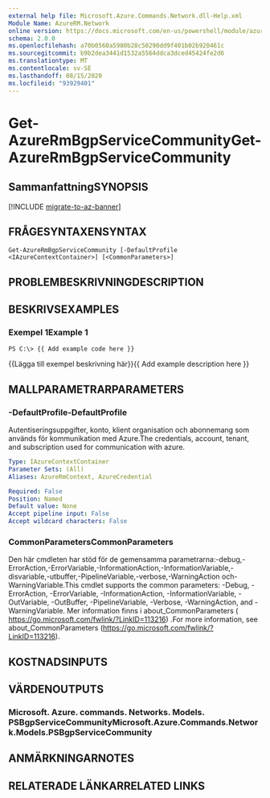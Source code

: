 ```yaml
---
external help file: Microsoft.Azure.Commands.Network.dll-Help.xml
Module Name: AzureRM.Network
online version: https://docs.microsoft.com/en-us/powershell/module/azurerm.network/get-azurermbgpservicecommunity
schema: 2.0.0
ms.openlocfilehash: a70b0560a5980b28c50290dd9f401b02b920461c
ms.sourcegitcommit: b9b2dea3441d1532a5564ddca3dced45424fe2d6
ms.translationtype: MT
ms.contentlocale: sv-SE
ms.lasthandoff: 08/15/2020
ms.locfileid: "93929401"
---
```

# <span data-ttu-id="926d5-101">Get-AzureRmBgpServiceCommunity</span><span class="sxs-lookup"><span data-stu-id="926d5-101">Get-AzureRmBgpServiceCommunity</span></span>

## <span data-ttu-id="926d5-102">Sammanfattning</span><span class="sxs-lookup"><span data-stu-id="926d5-102">SYNOPSIS</span></span>

[!INCLUDE [migrate-to-az-banner](../../includes/migrate-to-az-banner.md)]

## <span data-ttu-id="926d5-103">FRÅGESYNTAXEN</span><span class="sxs-lookup"><span data-stu-id="926d5-103">SYNTAX</span></span>

```
Get-AzureRmBgpServiceCommunity [-DefaultProfile <IAzureContextContainer>] [<CommonParameters>]
```

## <span data-ttu-id="926d5-104">PROBLEMBESKRIVNING</span><span class="sxs-lookup"><span data-stu-id="926d5-104">DESCRIPTION</span></span>

## <span data-ttu-id="926d5-105">BESKRIVS</span><span class="sxs-lookup"><span data-stu-id="926d5-105">EXAMPLES</span></span>

### <span data-ttu-id="926d5-106">Exempel 1</span><span class="sxs-lookup"><span data-stu-id="926d5-106">Example 1</span></span>
```
PS C:\> {{ Add example code here }}
```

<span data-ttu-id="926d5-107">{{Lägga till exempel beskrivning här}}</span><span class="sxs-lookup"><span data-stu-id="926d5-107">{{ Add example description here }}</span></span>

## <span data-ttu-id="926d5-108">MALLPARAMETRAR</span><span class="sxs-lookup"><span data-stu-id="926d5-108">PARAMETERS</span></span>

### <span data-ttu-id="926d5-109">-DefaultProfile</span><span class="sxs-lookup"><span data-stu-id="926d5-109">-DefaultProfile</span></span>
<span data-ttu-id="926d5-110">Autentiseringsuppgifter, konto, klient organisation och abonnemang som används för kommunikation med Azure.</span><span class="sxs-lookup"><span data-stu-id="926d5-110">The credentials, account, tenant, and subscription used for communication with azure.</span></span>

```yaml
Type: IAzureContextContainer
Parameter Sets: (All)
Aliases: AzureRmContext, AzureCredential

Required: False
Position: Named
Default value: None
Accept pipeline input: False
Accept wildcard characters: False
```

### <span data-ttu-id="926d5-111">CommonParameters</span><span class="sxs-lookup"><span data-stu-id="926d5-111">CommonParameters</span></span>
<span data-ttu-id="926d5-112">Den här cmdleten har stöd för de gemensamma parametrarna:-debug,-ErrorAction,-ErrorVariable,-InformationAction,-InformationVariable,-disvariable,-utbuffer,-PipelineVariable,-verbose,-WarningAction och-WarningVariable.</span><span class="sxs-lookup"><span data-stu-id="926d5-112">This cmdlet supports the common parameters: -Debug, -ErrorAction, -ErrorVariable, -InformationAction, -InformationVariable, -OutVariable, -OutBuffer, -PipelineVariable, -Verbose, -WarningAction, and -WarningVariable.</span></span> <span data-ttu-id="926d5-113">Mer information finns i about_CommonParameters ( https://go.microsoft.com/fwlink/?LinkID=113216) .</span><span class="sxs-lookup"><span data-stu-id="926d5-113">For more information, see about_CommonParameters (https://go.microsoft.com/fwlink/?LinkID=113216).</span></span>

## <span data-ttu-id="926d5-114">KOSTNADS</span><span class="sxs-lookup"><span data-stu-id="926d5-114">INPUTS</span></span>

## <span data-ttu-id="926d5-115">VÄRDEN</span><span class="sxs-lookup"><span data-stu-id="926d5-115">OUTPUTS</span></span>

### <span data-ttu-id="926d5-116">Microsoft. Azure. commands. Networks. Models. PSBgpServiceCommunity</span><span class="sxs-lookup"><span data-stu-id="926d5-116">Microsoft.Azure.Commands.Network.Models.PSBgpServiceCommunity</span></span>

## <span data-ttu-id="926d5-117">ANMÄRKNINGAR</span><span class="sxs-lookup"><span data-stu-id="926d5-117">NOTES</span></span>

## <span data-ttu-id="926d5-118">RELATERADE LÄNKAR</span><span class="sxs-lookup"><span data-stu-id="926d5-118">RELATED LINKS</span></span>

